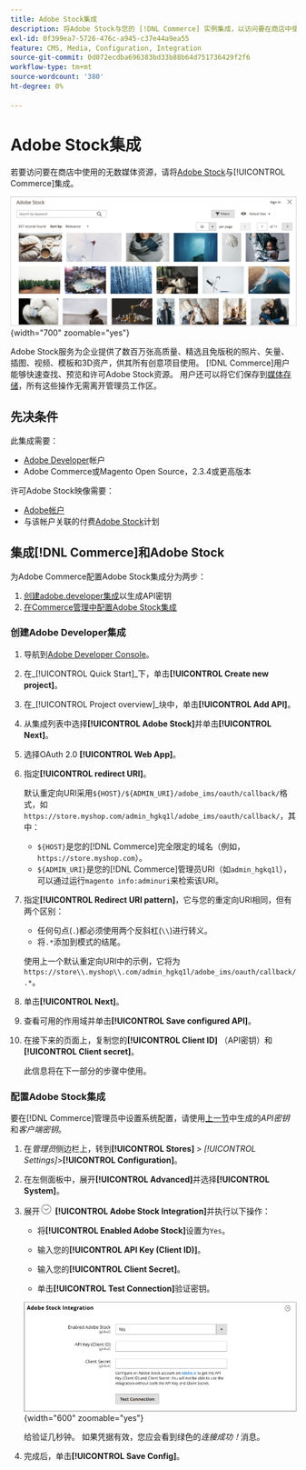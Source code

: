 ```yaml
---
title: Adobe Stock集成
description: 将Adobe Stock与您的 [!DNL Commerce] 实例集成，以访问要在商店中使用的无数媒体资源。
exl-id: 0f399ea7-5726-476c-a945-c37e44a9ea55
feature: CMS, Media, Configuration, Integration
source-git-commit: 0d072ecdba696383bd33b88b64d751736429f2f6
workflow-type: tm+mt
source-wordcount: '380'
ht-degree: 0%

---
```


# Adobe Stock集成

若要访问要在商店中使用的无数媒体资源，请将[Adobe Stock][adobe-stock]与[!UICONTROL Commerce]集成。

![Adobe Stock搜索结果](./assets/adobe-stock-search-grid.png){width="700" zoomable="yes"}

Adobe Stock服务为企业提供了数百万张高质量、精选且免版税的照片、矢量、插图、视频、模板和3D资产，供其所有创意项目使用。 [!DNL Commerce]用户能够快速查找、预览和许可Adobe Stock资源。 用户还可以将它们保存到[媒体存储](./media-storage.md)，所有这些操作无需离开管理员工作区。

## 先决条件

此集成需要：

- [Adobe Developer][dev-console]帐户
- Adobe Commerce或Magento Open Source，2.3.4或更高版本

许可Adobe Stock映像需要：

- [Adobe帐户][adobe-signin]
- 与该帐户关联的付费[Adobe Stock][adobe-stock]计划

## 集成[!DNL Commerce]和Adobe Stock

为Adobe Commerce配置Adobe Stock集成分为两步：

1. [创建adobe.developer集成](#create-an-adobe-developer-integration)以生成API密钥
1. [在Commerce管理中配置Adobe Stock集成](#configure-the-adobe-stock-integration)

### 创建Adobe Developer集成

1. 导航到[Adobe Developer Console][dev-console]。

1. 在&#x200B;_[!UICONTROL Quick Start]_下，单击&#x200B;**[!UICONTROL Create new project]**。

1. 在&#x200B;_[!UICONTROL Project overview]_块中，单击&#x200B;**[!UICONTROL Add API]**。

1. 从集成列表中选择&#x200B;**[!UICONTROL Adobe Stock]**&#x200B;并单击&#x200B;**[!UICONTROL Next]**。

1. 选择OAuth 2.0 **[!UICONTROL Web App]**。

1. 指定&#x200B;**[!UICONTROL redirect URI]**。

   默认重定向URI采用`${HOST}/${ADMIN_URI}/adobe_ims/oauth/callback/`格式，如`https://store.myshop.com/admin_hgkq1l/adobe_ims/oauth/callback/`，其中：

   - `${HOST}`是您的[!DNL Commerce]完全限定的域名（例如，`https://store.myshop.com`）。
   - `${ADMIN_URI}`是您的[!DNL Commerce]管理员URI（如`admin_hgkq1l`），可以通过运行`magento info:adminuri`来检索该URI。

1. 指定&#x200B;**[!UICONTROL Redirect URI pattern]**，它与您的重定向URI相同，但有两个区别：

   - 任何句点(`.`)都必须使用两个反斜杠(`\\`)进行转义。
   - 将`.*`添加到模式的结尾。

   使用上一个默认重定向URI中的示例，它将为`https://store\\.myshop\\.com/admin_hgkq1l/adobe_ims/oauth/callback/.*`。

1. 单击&#x200B;**[!UICONTROL Next]**。

1. 查看可用的作用域并单击&#x200B;**[!UICONTROL Save configured API]**。

1. 在接下来的页面上，复制您的&#x200B;**[!UICONTROL Client ID]** （API密钥）和&#x200B;**[!UICONTROL Client secret]**。

   此信息将在下一部分的步骤中使用。

### 配置Adobe Stock集成

要在[!DNL Commerce]管理员中设置系统配置，请使用[上一节][create-integration]中生成的&#x200B;_API密钥_&#x200B;和&#x200B;_客户端密钥_。

1. 在&#x200B;_管理员_&#x200B;侧边栏上，转到&#x200B;**[!UICONTROL Stores]** > _[!UICONTROL Settings]_>**[!UICONTROL Configuration]**。

1. 在左侧面板中，展开&#x200B;**[!UICONTROL Advanced]**&#x200B;并选择&#x200B;**[!UICONTROL System]**。

1. 展开![扩展选择器](../assets/icon-display-expand.png) **[!UICONTROL Adobe Stock Integration]**&#x200B;并执行以下操作：

   - 将&#x200B;**[!UICONTROL Enabled Adobe Stock]**&#x200B;设置为`Yes`。

   - 输入您的&#x200B;**[!UICONTROL API Key (Client ID)]**。

   - 输入您的&#x200B;**[!UICONTROL Client Secret]**。

   - 单击&#x200B;**[!UICONTROL Test Connection]**&#x200B;验证密钥。

   ![高级配置 — Adobe Stock集成](./assets/system-adobe-stock-integration.png){width="600" zoomable="yes"}

   给验证几秒钟。 如果凭据有效，您应会看到绿色的&#x200B;_连接成功！_&#x200B;消息。

1. 完成后，单击&#x200B;**[!UICONTROL Save Config]**。

[adobe-stock]: https://stock.adobe.com
[adobe-signin]: https://helpx.adobe.com/manage-account/using/access-adobe-id-account.html
[dev-console]: https://developer.adobe.com/console/home
[create-integration]: #create-an-adobeio-integration
